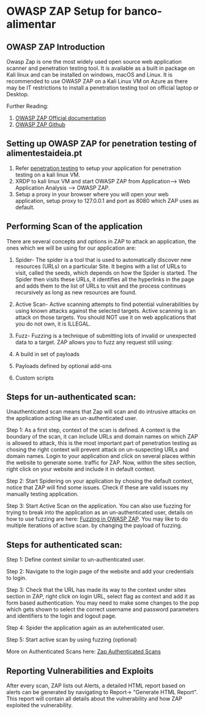 # OWASP ZAP Setup for banco-alimentar

## OWASP ZAP Introduction

Owasp Zap is one the most widely used open source web application scanner and penetration testing tool. It is available as a built in package on Kali linux and can be installed on windows, macOS and Linux. It is recommended to use OWASP ZAP on a Kali Linux VM on Azure as there may be IT restrictions to install a penetration testing tool on official laptop or Desktop. 

Further Reading:

1. [OWASP ZAP Official documentation](https://www.zaproxy.org/)
2. [OWASP ZAP Github](https://github.com/zaproxy)

## Setting up OWASP ZAP for penetration testing of alimentestaideia.pt

1. Refer [penetration testing](../Penetration-Test-Setup/Readme.MD) to setup your application for penetration testing on a kali linux VM.
2. XRDP to kali linux VM and start OWASP ZAP from Application--> Web Application Analysis --> OWASP ZAP.
3. Setup a proxy in your browser where you will open your web application, setup proxy to 127.0.0.1 and port as 8080 which ZAP uses as default.


## Performing Scan of the application

There are several concepts and options in ZAP to attack an application, the ones which we will be using for our application are:

1. Spider- The spider is a tool that is used to automatically discover new resources (URLs) on a particular Site. It begins with a list of URLs to visit, called the seeds, which depends on how the Spider is started. The Spider then visits these URLs, it identifies all the hyperlinks in the page and adds them to the list of URLs to visit and the process continues recursively as long as new resources are found.

3. Active Scan- Active scanning attempts to find potential vulnerabilities by using known attacks against the selected targets. Active scanning is an attack on those targets. You should NOT use it on web applications that you do not own, it is ILLEGAL.


5. Fuzz- Fuzzing is a technique of submitting lots of invalid or unexpected data to a target.
ZAP allows you to fuzz any request still using:

1.  A build in set of payloads
2.  Payloads defined by optional add-ons
3.  Custom scripts

## Steps for un-authenticated scan:

Unauthenticated scan means that Zap will scan and do intrusive attacks on the application acting like an un-authenticated user. 

Step 1: As a first step, context of the scan is defined. A context is the boundary of the scan, it can include URLs and domain names on which ZAP is allowed to attack, this is the most important part of penetration testing as chosing the right context will prevent attack on un-suspecting URLs and domain names. Login to your application and click on several places within the website to generate some. traffic for ZAP. Now, within the sites section, right click on your website and include it in default context.

Step 2: Start Spidering on your application by chosing the default context, notice that ZAP will find some issues. Check if these are valid issues my manually testing application.

Step 3: Start Active Scan on the application. You can also use fuzzing for trying to break into the application as an un-authenticated user, details on how to use fuzzing are here: [Fuzzing in OWASP ZAP](https://www.zaproxy.org/docs/desktop/addons/fuzzer/). You may like to do multiple iterations of active scan. by changing the payload of fuzzing.

## Steps for authenticated scan:

Step 1: Define context similar to un-authenticated user.

Step 2: Navigate to the login page of the website and add your credentials to login.

Step 3: Check that the URL has made its way to the context under sites section in ZAP, right click on login URL, select flag as context and add it as form based authentication. You may need to make some changes to the pop which gets shown to select the correct username and password parameters and identifiers to the login and logout page.

Step 4: Spider the application again as an autehenticated user.

Step 5: Start active scan by using fuzzing (optional)

More on Authenticated Scans here: [Zap Authenticated Scans](https://www.zaproxy.org/docs/desktop/start/features/authentication/)


## Reporting Vulnerabilities and Exploits

After every scan, ZAP lists out Alerts, a detailed HTML report based on alerts can be generated by navigating to Report-> "Generate HTML Report". This report will contain all details about the vulnerability and how ZAP exploited the vulnerability. 

